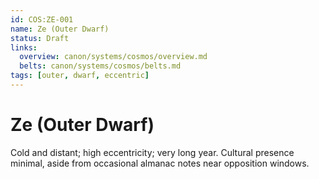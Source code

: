 ```yaml
---
id: COS:ZE-001
name: Ze (Outer Dwarf)
status: Draft
links:
  overview: canon/systems/cosmos/overview.md
  belts: canon/systems/cosmos/belts.md
tags: [outer, dwarf, eccentric]
---
```


# Ze (Outer Dwarf)

Cold and distant; high eccentricity; very long year. Cultural presence minimal, aside from occasional almanac notes near opposition windows.